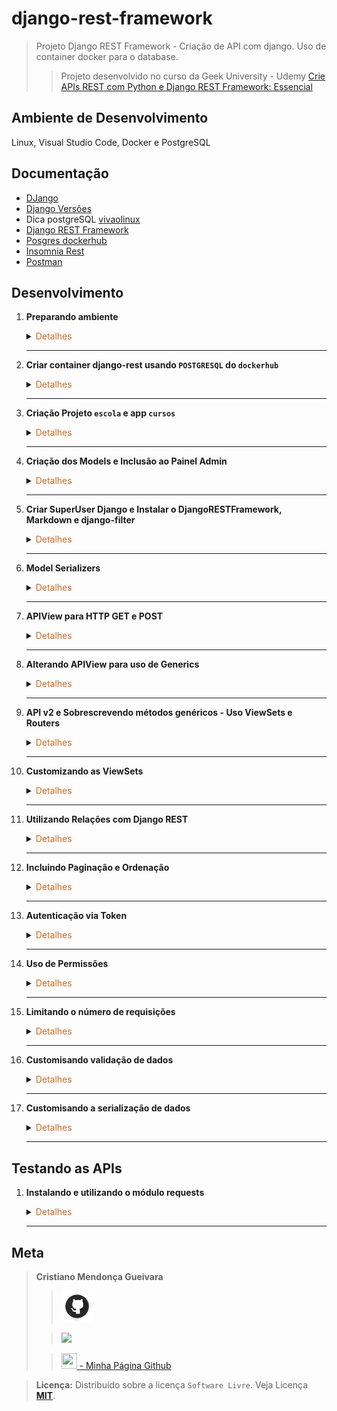 # django-rest-framework
>Projeto Django REST Framework - Criação de API com django.
>Uso de container docker para o database.
> 
>>Projeto desenvolvido no curso da Geek University - Udemy [Crie APIs REST com Python e Django REST Framework: Essencial](https://www.udemy.com/course/criando-apis-rest-com-django-rest-framework-essencial/)

## Ambiente de Desenvolvimento
Linux, Visual Studio Code, Docker e PostgreSQL

## Documentação
- [DJango](https://www.djangoproject.com/)
- [Django Versões](https://www.djangoproject.com/download/)
- Dica postgreSQL [vivaolinux](https://www.vivaolinux.com.br/artigo/psql-Conheca-o-basico)
- [Django REST Framework](https://www.django-rest-framework.org/)
- [Posgres dockerhub](https://hub.docker.com/_/postgres)
- [Insomnia Rest](https://insomnia.rest/download)
- [Postman](https://www.postman.com/downloads/)
## Desenvolvimento

1. <span style="color:383E42"><b>Preparando ambiente</b></span>
    <details><summary><span style="color:Chocolate">Detalhes</span></summary>
    <p>

    - Criar repositório no github com `gitignore` e `README.md`
    - Editar `README` e colocar estrutura básica
    - Criar diretório `readmeImages` e colocar imagens para uso no `README.md`
    - Editar `gitignore` e colocar configuração para `python, django, vscode/visualstudio code`
        >Use o site [gitignore.io](https://www.toptal.com/developers/gitignore/)

    - Criar e ativar ambiente virtual
        ```sh
        python3 -m venv venv
        source venv/bin/activate
        ```

    - Instalação do `Django LTS 3.2.23` e `psycopg2-binary` 
        ```bash
        sudo apt update
        pip install django==3.2.23
        pip install psycopg2-binary
        ```

    - Criando `.env` variáveis de ambiente
        Instalação `dotenv`
        ```bash
        pip install python-dotenv
        ```
        .env
        ```python
        'SENHA_POSTGRESQL'='senha_postgresql'
        'USUARIO_POSTGRESQL'='username'
        'SECRET_SETTINGS'='secret_django'
        'POSTGRESQL_DB_NAME'='databasename'
        'HOST'='Host'
        ```

    - Inclusão `dotenv` em settings.py
        ```python
        from dotenv import load_dotenv
        load_dotenv()
        ```

    </p>

    </details> 

    ---

2. <span style="color:383E42"><b>Criar container django-rest usando `POSTGRESQL` do `dockerhub`</b></span>
    <details><summary><span style="color:Chocolate">Detalhes</span></summary>
    <p>

    - [Documentação dockerhub](https://hub.docker.com/_/postgres)
        - Baixar imagem POSTGRESQL
            ```bash
            docker pull postgres
            ```

        - Cria container 
        Nomeando `--name django-rest` 
        Adiciono informação da porta `-p 5432:5432`
        Informo a senha `POSTGRES_PASSWORD=suasenha`
            ```bash
            docker run -p 5432:5432 --name django-rest -e POSTGRES_PASSWORD=suasenha -d postgres
            ```

        - Iniciar container
            ```bash
            docker start django-rest
            ```
        - Verificar `id` container e `ip` do container
            ```bash
            sudo docker ps
            sudo docker container inspect idcontainer
            ```

        - Acessar container no modo interativo - Criação `database` - container em execução
            >Criação database e usuário
            ```bash
            sudo docker exec -it idcontainer bash
            ```
            - Acessando postgres `database` com usuário `postgres`
                ```bash
                psql -U postgres
                ```
            - Criar database
                ```bash
                create database "django-rest-db";
                ```
            -  Criar usuário no postgres
                ```bash
                create user cristiano superuser inherit createdb createrole password 'surasenha';
                ```

            - Saindo do postgres
                ```bash
                \q
                ```
            - Acessando database `django-rest-db`. Use o  `ip` do container
                >Comandos válidos
                ```bash
                psql -U postgres -d django-rest-db
                psql ipcontainer -U postgres -d django-rest-db

                psql -h ipcontainer -U postgres -d django-rest-db
                ```
            - Listando database
                ```bash
                \l
                ```
            - Sair do container
                ```bash
                exit
                ```
    
    </p>

    </details> 

    ---

3. <span style="color:383E42"><b>Criação Projeto `escola` e app `cursos` </b></span>
    <details><summary><span style="color:Chocolate">Detalhes</span></summary>
    <p>

    - Criação Projeto `escola` e app `cursos`
        ```bash
        django-admin startproject escola .
        django-admin startapp cursos
        ```
    
    - Inclusão do app `cursos`, timezone e configuração arquivos estáticos no arquivo settings.py
        App
        ```python
        INSTALLED_APPS = [
            #...
            'django.contrib.staticfiles',

            'cursos',
        ]
        ```

        Timezone
        ```python
        # Internationalization
        # https://docs.djangoproject.com/en/3.2/topics/i18n/

        LANGUAGE_CODE = 'pt-br'

        TIME_ZONE = 'America/Sao_Paulo'

        USE_I18N = True

        USE_L10N = True

        USE_TZ = True
        ```

        Arquivos estáticos
        ```python
        # Static files (CSS, JavaScript, Images)
        # https://docs.djangoproject.com/en/3.1/howto/static-files/

        STATIC_URL = '/static/'
        STATIC_ROOT = os.path.join(BASE_DIR, 'staticfiles')
        MEDIA_URL = 'media/'
        MEDIA_ROOT = os.path.join(BASE_DIR, 'media')
        ```

    </p>

    </details> 

    ---

4. <span style="color:383E42"><b>Criação dos Models e Inclusão ao Painel Admin</b></span>
    <details><summary><span style="color:Chocolate">Detalhes</span></summary>
    <p>

    - Models em `models.py`
        ```python
        from django.db import models

        # Create your models here.
        class Base(models.Model):
            criacao = models.DateTimeField(auto_now_add=True)
            atualizacao = models.DateTimeField(auto_now=True)
            ativo = models.BooleanField(default=True)

            class Meta:
                abstract = True

        class Curso(Base):
            titulo = models.CharField(max_length=255)
            url = models.URLField(unique=True)

            class Meta:
                verbose_name = 'Curso'
                verbose_name_plural = 'Cursos'

            def __str__(self):
                return self.titulo
            
        class Avaliacao(Base):
            curso = models.ForeignKey(Curso, related_name='avaliacoes', on_delete=models.CASCADE)
            nome = models.CharField(max_length=255)
            email = models.EmailField()
            comentario = models.TextField(blank=True, default='')
            avaliacao = models.DecimalField(max_digits=2, decimal_places=1)

            class Meta:
                verbose_name = 'Avaliação'
                verbose_name_plural = 'Avaliações'
                unique_together = ['email', 'curso'] # Somente 1 avaliação com mesmo curso e email

            def __str__(self):
                return f'{self.nome} avaliou o curso {self.curso} com nota {self.avaliacao}'
        ```

    - Models em `admin.py`
        ```python
        from django.contrib import admin

        from .models import Curso, Avaliacao


        @admin.register(Curso)
        class CursoAdmin(admin.ModelAdmin):
            list_display = ('titulo', 'url', 'criacao', 'atualizacao', 'ativo')

        @admin.register(Avaliacao)
        class AvaliacaoAdmin(admin.ModelAdmin):
            list_display = ('curso', 'nome', 'email', 'avaliacao', 'criacao', 'atualizacao', 'ativo')
        ```
    
    - Executar migração para criação das tabelas no banco de dados
        Gera os arquivos para migração/criação das tabelas
        ```bash
        python3 manage.py makemigrations
        ```

        Executar migração
        ```bash
        python3 manage.py migrate
        ```

    </p>

    </details> 

    ---

5. <span style="color:383E42"><b>Criar SuperUser Django e Instalar o DjangoRESTFramework, Markdown e django-filter</b></span>
    <details><summary><span style="color:Chocolate">Detalhes</span></summary>
    <p>

    ```bash
    python3 manage.py createsuperuser
    ```

    - Testar
        ```bash
        python3 manage.py runserver
        ```

    - Cadastrar alguns cursos via painel admin
        `http://127.0.0.1:8000/admin/`
        Curoso:
        `Criação de APIs REST com Django REST Framework`
        `Programação para web com Django Framework`
        `Programação com JavaScript`
    
    - Criar avalições

    - Instalação djangorestframework
        ```bash
        pip install djangorestframework markdown django-filter
        ```

    - Criação arquivo requirements
    Contém informaçẽos sobre todas as bibliotecas utilizadas no projeto. Para atualizar o arquivo, basta executar o comando novamente após instalar outras bibliotecas.
        ```sh
        pip freeze > requirements.txt
        ```

    - Incluir rest_framework e django_filters ao settings.py
        ```python
        INSTALLED_APPS = [
            #...

            'django_filters',
            'rest_framework',

            'cursos',
        ]

        #...
        #...
        # DRF
        REST_FRAMEWORK = {
            'DEFAULT_AUTHENTICATION_CLASSES': (
                'rest_framework.authentication.SessionAuthentication',
            ),
            'DEFAULT_PERMISSION_CLASSES': (
                'rest_framework.permissions.IsAuthenticatedOrReadOnly',
            )
        }
        ```

    - Incluir url padrão do `djangorestframework` em `urls.py` do projeto escola e testar
        ```python
        #...
        urlpatterns = [
            path('admin/', admin.site.urls),
            path('auth/', include('rest_framework.urls')),
        ]    
        ```
        Testar
        ```bash
        python3 manage.py runserver
        ```
        Login:
        `http://127.0.0.1:8000/auth/login`

        Logout:
        `http://127.0.0.1:8000/auth/logout`



    </p>

    </details> 

    ---

6. <span style="color:383E42"><b>Model Serializers</b></span>
    <details><summary><span style="color:Chocolate">Detalhes</span></summary>
    <p>

    - Code
        ```python
        """
            O serializer pega os objetos python e transforma em json
            Também transforma json em objetos python
        """
        from rest_framework import serializers
        from django.db.models import Avg

        from .models import Curso, Avaliacao


        # Nome padronizado: Nome do Objeto + Serializer
        class AvaliacaoSerializer(serializers.ModelSerializer):  # Herda ModelSerializer

            class Meta:
                # Indica que o email não será apresentado ao consultar avaliações
                # Somente escrita/gravação
                extra_kwargs = {
                    'email': {'write_only': True}
                }
                model = Avaliacao  # Modelo que será serializado
                # Campos do modelo que serão apresentados
                fields = (
                    'id',
                    'curso',
                    'nome',
                    'email',
                    'comentario',
                    'avaliacao',
                    'criacao',
                    'ativo'
                )


        class CursoSerializer(serializers.ModelSerializer):
            # Nested Relationship - Somente viável em caso de poucos dados a trafegar
            # avaliacoes = AvaliacaoSerializer(many=True, read_only=True)

            # HyperLinked Related Field - a view_name = avaliacao-detail deve ser escrita assim, pois é o padrão
            # Pois a rota foi criada automaticamente
            # Retorna um link para cada avaliação referente ao curso
            # avaliacoes = serializers.HyperlinkedRelatedField(many=True, read_only=True, view_name='avaliacao-detail')

            # Primary Key Related Field - Retorna todos ids da
            avaliacoes = serializers.PrimaryKeyRelatedField(many=True, read_only=True)

            media_avaliacoes = serializers.SerializerMethodField()

            class Meta:
                model = Curso
                fields = (
                    'id',
                    'titulo',
                    'url',
                    'criacao',
                    'ativo',
                    'avaliacoes',
                    'media_avaliacoes'
                )

        ```



    </p>

    </details> 

    ---

7. <span style="color:383E42"><b>APIView para HTTP GET e POST</b></span>
    <details><summary><span style="color:Chocolate">Detalhes</span></summary>
    <p>

    - HTTP GET e POST
        ```python
        from rest_framework.views import APIView
        from rest_framework.response import Response
        from rest_framework import status

        from .models import Curso, Avaliacao
        from .serializers import CursoSerializer, AvaliacaoSerializer


        class CursoAPIView(APIView):
            """
            API de Cursos da Geek University
            """
            def get(self, request):
                cursos = Curso.objects.all()
                serilizer = CursoSerializer(cursos, many=True)
                return Response(serilizer.data)

            def post(self, request):
                serializer = CursoSerializer(data=request.data)
                serializer.is_valid(raise_exception=True)
                serializer.save()
                return Response(serializer.data, status=status.HTTP_201_CREATED)


        class AvaliacaoAPIView(APIView):
            """
            API de Avaliações da Geek
            """
            def get(self, request):
                avaliacoes = Avaliacao.objects.all()
                serializer = AvaliacaoSerializer(avaliacoes, many=True)
                return Response(serializer.data)

            def post(self, request):
                serializer = AvaliacaoSerializer(data=request.data)
                serializer.is_valid(raise_exception=True)
                serializer.save()
                return Response(serializer.data, status=status.HTTP_201_CREATED)
      
        ```

    - Criação de arquivo de rotas `urls.py` no app cursos
        ```python
        from django.urls import path

        from .views import CursoAPIView, AvaliacaoAPIView


        urlpatterns = [
            path('cursos/', CursoAPIView.as_view(), name='cursos'),
            path('avaliacoes/', AvaliacaoAPIView.as_view(), name='avaliacoes'),
        ]
        ```

    - Incluir url em `urls.py` do projeto escola que aponta para o urls.py do app `cursos`
        ```python
        #...
        urlpatterns = [
            path('api/v1/', include('cursos.urls')),
        #...
        ]
        ```

    - Testar
        `http://127.0.0.1:8000/api/v1/cursos/`
        `http://127.0.0.1:8000/api/v1/avaliacoes/`


    </p>

    </details> 

    ---

8. <span style="color:383E42"><b>Alterando APIView para uso de Generics</b></span>
    <details><summary><span style="color:Chocolate">Detalhes</span></summary>
    <p>

    [Generics](https://www.django-rest-framework.org/api-guide/generic-views/)

    - APIViews
        ```python
        from rest_framework import generics

        from .models import Curso, Avaliacao
        from .serializers import CursoSerializer, AvaliacaoSerializer

        class CursosAPIView(generics.ListCreateAPIView):
            queryset = Curso.objects.all()
            serializer_class = CursoSerializer

        # Busca curso, edita e deleta
        class CursoAPIView(generics.RetrieveUpdateDestroyAPIView):
            queryset = Curso.objects.all()
            serializer_class = CursoSerializer


        class AvaliacoesAPIView(generics.ListCreateAPIView):
            queryset = Avaliacao.objects.all()
            serializer_class = AvaliacaoSerializer

        # Busca avaliacoes, edita e deleta
        class AvaliacaoAPIView(generics.RetrieveUpdateDestroyAPIView):
            queryset = Avaliacao.objects.all()
            serializer_class = AvaliacaoSerializer
        ```

    - Incluir urls para retorno por id em `cursos/urls.py`
        ```python
        from django.urls import path

        from .views import CursoAPIView, CursosAPIView, AvaliacaoAPIView, AvaliacoesAPIView


        urlpatterns = [
            path('cursos/', CursosAPIView.as_view(), name='cursos'),
            path('avaliacoes/', AvaliacoesAPIView.as_view(), name='avaliacoes'),
            path('cursos/<int:pk>', CursoAPIView.as_view(), name='curso'),
            path('avaliacoes/<int:pk>', AvaliacaoAPIView.as_view(), name='avaliacao')
        ]
        ```

    - Testar
        `http://127.0.0.1:8000/api/v1/cursos/1`

    </p>

    </details> 

    ---

9. <span style="color:383E42"><b>API v2 e Sobrescrevendo métodos genéricos - Uso ViewSets e Routers</b></span>
    <details><summary><span style="color:Chocolate">Detalhes</span></summary>
    <p>

    - Editar e incluir rotas em `cursos/urls.py`
        ```python
        from django.urls import path

        from rest_framework.routers import SimpleRouter

        from .views import (
            CursoAPIView,
            CursosAPIView,
            AvaliacaoAPIView,
            AvaliacoesAPIView,
            CursoViewSet,
            AvaliacaoViewSet
            )


        router = SimpleRouter()
        router.register('cursos', CursoViewSet)
        router.register('avaliacoes', AvaliacaoViewSet)


        urlpatterns = [
            path('cursos/', CursosAPIView.as_view(), name='cursos'),
            path('cursos/<int:pk>/', CursoAPIView.as_view(), name='curso'),
            path('cursos/<int:curso_pk>/avaliacoes/', AvaliacoesAPIView.as_view(), name='curso_avaliacoes'),
            path('cursos/<int:curso_pk>/avaliacoes/<int:avaliacao_pk>/', AvaliacaoAPIView.as_view(), name='curso_avaliacao'),

            path('avaliacoes/', AvaliacoesAPIView.as_view(), name='avaliacoes'),
            path('avaliacoes/<int:avaliacao_pk>/', AvaliacaoAPIView.as_view(), name='avaliacao'),
        ]
        ```

    - Incluir as novas rotas em `escola/urls.py`
        ```python
        from django.contrib import admin
        from django.urls import path, include

        from cursos.urls import router

        urlpatterns = [
            path('api/v1/', include('cursos.urls')),
            path('api/v2/', include(router.urls)),
            path('admin/', admin.site.urls),
            path('api-auth/', include('rest_framework.urls')),
        ]
        ```

    - Inclusão/sobrescrita dos métodos genéricos em `cursos/views.py`
        ```python
        from rest_framework import generics
        from rest_framework.generics import get_object_or_404

        from rest_framework import viewsets
        from rest_framework.decorators import action
        from rest_framework.response import Response
        from rest_framework import mixins

        from .models import Curso, Avaliacao
        from .serializers import CursoSerializer, AvaliacaoSerializer

        """
        API V1
        """
        class CursosAPIView(generics.ListCreateAPIView):
            queryset = Curso.objects.all()
            serializer_class = CursoSerializer

        # Busca curso, edita e deleta
        class CursoAPIView(generics.RetrieveUpdateDestroyAPIView):
            queryset = Curso.objects.all()
            serializer_class = CursoSerializer

        class AvaliacoesAPIView(generics.ListCreateAPIView):
            queryset = Avaliacao.objects.all()
            serializer_class = AvaliacaoSerializer

            def get_queryset(self):
                if self.kwargs.get('curso_pk'):
                    return self.queryset.filter(curso_id=self.kwargs.get('curso_pk'))
                return self.queryset.all()

        # Busca avaliacoes, edita e deleta
        class AvaliacaoAPIView(generics.RetrieveUpdateDestroyAPIView):
            queryset = Avaliacao.objects.all()
            serializer_class = AvaliacaoSerializer

            def get_object(self):
                if self.kwargs.get('curso_pk'):
                    return get_object_or_404(self.get_queryset(),
                                            curso_id=self.kwargs.get('curso_pk'),
                                            pk=self.kwargs.get('avaliacao_pk'))
                return get_object_or_404(self.get_queryset(), pk=self.kwargs.get('avaliacao_pk'))


        """
        API V2
        """


        class CursoViewSet(viewsets.ModelViewSet):
            queryset = Curso.objects.all()
            serializer_class = CursoSerializer

            @action(detail=True, methods=['get'])
            def avaliacoes(self, request, pk=None):
                curso = self.get_object()
                serializer = AvaliacaoSerializer(curso.avaliacoes.all(), many=True)
                return Response(serializer.data)

        class AvaliacaoViewSet(viewsets.ModelViewSet):
            queryset = Avaliacao.objects.all()
            serializer_class = AvaliacaoSerializer
        
        ```

    - Testar
        `http://127.0.0.1:8000/api/v1/avaliacoes/2/`

    </p>

    </details> 

    ---


10. <span style="color:383E42"><b>Customizando as ViewSets</b></span>
    <details><summary><span style="color:Chocolate">Detalhes</span></summary>
    <p>

    Caso não queira alguma das ações disponíveis, basta comentar/remover
    - `cursos/views.py`
        ```python
        #...
        class AvaliacaoViewSet(
            mixins.ListModelMixin,
            mixins.CreateModelMixin,
            mixins.RetrieveModelMixin,
            mixins.UpdateModelMixin,
            mixins.DestroyModelMixin,
            viewsets.GenericViewSet
        ):
            queryset = Avaliacao.objects.all()
            serializer_class = AvaliacaoSerializer
        ```



    </p>

    </details> 

    ---

11. <span style="color:383E42"><b>Utilizando Relações com Django REST</b></span>
    <details><summary><span style="color:Chocolate">Detalhes</span></summary>
    <p>

    - `cursos/serializers.py`
        ```python
        class CursoSerializer(serializers.ModelSerializer):
        # Nested Relationship - Somente viável em caso de poucos dados a trafegar
        # avaliacoes = AvaliacaoSerializer(many=True, read_only=True)

        # HyperLinked Related Field - a view_name = avaliacao-detail deve ser escrita assim, pois é o padrão
        # Pois a rota foi criada automaticamente
        # Retorna um link para cada avaliação referente ao curso
        # avaliacoes = serializers.HyperlinkedRelatedField(many=True, read_only=True, view_name='avaliacao-detail')

        # Primary Key Related Field - Retorna todos ids das avaliacoes
        avaliacoes = serializers.PrimaryKeyRelatedField(many=True, read_only=True)

        media_avaliacoes = serializers.SerializerMethodField()

        class Meta:
            model = Curso
            fields = (
                'id',
                'titulo',
                'url',
                'criacao',
                'ativo',
                'avaliacoes',
                'media_avaliacoes'
            )
        ```

    </p>

    </details> 

    ---

12. <span style="color:383E42"><b>Incluindo Paginação e Ordenação</b></span>
    <details><summary><span style="color:Chocolate">Detalhes</span></summary>
    <p>

    - Em `escola/settings.py`
        ```python
        #...
        # DRF
        REST_FRAMEWORK = {
            'DEFAULT_AUTHENTICATION_CLASSES': (
                'rest_framework.authentication.SessionAuthentication',
            ),
            'DEFAULT_PERMISSION_CLASSES': (
                'rest_framework.permissions.IsAuthenticatedOrReadOnly',
            ),
            'DEFAULT_PAGINATION_CLASS': 'rest_framework.pagination.PageNumberPagination',
            'PAGE_SIZE': 2 # Define quantidade de elementos por página
        }
        #...
        ```

    - Incluir ordenação aos modelos
        ```python
        from django.db import models

        # Create your models here.
        class Base(models.Model):
            criacao = models.DateTimeField(auto_now_add=True)
            atualizacao = models.DateTimeField(auto_now=True)
            ativo = models.BooleanField(default=True)

            class Meta:
                abstract = True

        class Curso(Base):
            titulo = models.CharField(max_length=255)
            url = models.URLField(unique=True)

            class Meta:
                verbose_name = 'Curso'
                verbose_name_plural = 'Cursos'
                ordering = ['id']  # Ordenação por id

            def __str__(self):
                return self.titulo
            
        class Avaliacao(Base):
            curso = models.ForeignKey(Curso, related_name='avaliacoes', on_delete=models.CASCADE)
            nome = models.CharField(max_length=255)
            email = models.EmailField()
            comentario = models.TextField(blank=True, default='')
            avaliacao = models.DecimalField(max_digits=2, decimal_places=1)

            class Meta:
                verbose_name = 'Avaliação'
                verbose_name_plural = 'Avaliações'
                unique_together = ['email', 'curso'] # Somente 1 avaliação com mesmo curso e email
                ordering = ['id']  # Ordena o modelo pelo id, caso queira ordem inversa (decrescente)
                # ordering = ['-id']  # Ordena o modelo pelo id, ordem inversa (decrescente)

            def __str__(self):
                return f'{self.nome} avaliou o curso {self.curso} com nota {self.avaliacao}'
        ```
    
    - Paginação em método criado ou sobrescrito em `cursos/views.py`
        ```python
        #...
        class CursoViewSet(viewsets.ModelViewSet):
        queryset = Curso.objects.all()
        serializer_class = CursoSerializer

        @action(detail=True, methods=['get'])
        def avaliacoes(self, request, pk=None):
            self.pagination_class.page_size = 1
            avaliacoes = Avaliacao.objects.filter(curso_id=pk)
            page = self.paginate_queryset(avaliacoes)

            if page is not None:
                serializer = AvaliacaoSerializer(page, many=True)
                return self.get_paginated_response(serializer.data)
        
            serializer = AvaliacaoSerializer(avaliacoes, many=True)
            return Response(serializer.data)
        #...
        ```

    </p>

    </details> 

    ---


13. <span style="color:383E42"><b>Autenticação via Token</b></span>
    <details><summary><span style="color:Chocolate">Detalhes</span></summary>
    <p>

    - Inclusão do app authentication em `escola/settings.py`
        ```python
        INSTALLED_APPS = [
            'django.contrib.admin',
            'django.contrib.auth',
            'django.contrib.contenttypes',
            'django.contrib.sessions',
            'django.contrib.messages',
            'django.contrib.staticfiles',

            'django_filters',
            'rest_framework',
            'rest_framework.authtoken',

            'cursos',
        ]

        #...

        # DRF
        REST_FRAMEWORK = {
            'DEFAULT_AUTHENTICATION_CLASSES': (
                #'rest_framework.authentication.SessionAuthentication',
                'rest_framework.authentication.TokenAuthentication',
            ),
            'DEFAULT_PERMISSION_CLASSES': (
                'rest_framework.permissions.IsAuthenticatedOrReadOnly',
            ),
            'DEFAULT_PAGINATION_CLASS': 'rest_framework.pagination.PageNumberPagination',
            'PAGE_SIZE': 2 # Define quantidade de elementos por página
        }
        #...
        ```
    
    - Executar migração
        ```bash
        python3 manage.py migrate
        ```

    - Exemplo pegar token utilizando o shell/code
        ```bash
        python3 manage.py shell
        from rest_framework.authtoken.models import Token
        from django.contrib.auth.models import User
        cristiano = User.objects.get(id=1)
        cristiano
        cristiano.email
        cristiano.username
        token = Token.objects.create(user=cristiano)
        token.key
        ```

    - Testar com postman ou insomnia
        Inserir um curso
        `http://127.0.0.1:8000/api/v2/cursos/`
        Metodo POST
        Text JSON
        Headers:
            Content-Type application/json
            Authorization Token e8d3fff8b039a285c07d2eee2bb49851ff454678



    </p>

    </details> 

    ---

14. <span style="color:383E42"><b>Uso de Permissões</b></span>
    <details><summary><span style="color:Chocolate">Detalhes</span></summary>
    <p>

    - Info
        ```python
        from rest_framework import permissions

        print(dir(permissions))
        ```

    - Permissões no nível da view - `cursos/views.py`
        As permissões em nível da view tem prioridade sobre as permissões globais(em settings.py)
        ```python
        #...
        from rest_framework import permissions

        from .models import Curso, Avaliacao
        from .serializers import CursoSerializer, AvaliacaoSerializer
        from .permissions import EhSuperUser
        #...

        class CursoViewSet(viewsets.ModelViewSet):
            # Ao configurar permissions na view, o django percorre as classes em 
            # permission_classes até que encontre uma que resolva a permissão. Deve se atentar
            # para ordem em que é colocada as classes.
            permission_classes = (
                EhSuperUser,
                permissions.DjangoModelPermissions,
                )
            #...
        ```

    - Testar via postman ou insomnia
        ```
        Criar um novo usuário django via painel admin
        Adicionar um modelo as permissões do usuário - Em `Permissões do usuário: cursos | Curso | Can add Curso`
        Adicionar um token para este usuário

        Verificar permissões com postman ou insomnia
        ```

    - Criar classe com configuração de permissões
        ```python
        from rest_framework import permissions

        class EhSuperUser(permissions.BasePermission):

            def has_permission(self, request, view):
                if request.method == 'DELETE':
                    if request.user.is_superuser:
                        return True
                    return False
                return True
        ```


    </p>

    </details> 

    ---

15. <span style="color:383E42"><b>Limitando o número de requisições</b></span>
    <details><summary><span style="color:Chocolate">Detalhes</span></summary>
    <p>

    - Colocar as configurações do Throttling em `escola/settings.py`
        ```python
        #...
        'DEFAULT_THROTTLE_CLASSES': (
        'rest_framework.throttling.AnonRateThrottle',
        'rest_framework.throttling.UserRateThrottle',
        ),
        'DEFAULT_THROTTLE_RATES': {
            'anon': '5/minute',  # second, day, month, year
            'user': '10/minute'
        }
        #...
        ```

    - Testar 
        Opção anônima - Executar mais de 5 consultas via navegador ou postman/insomnia em menos de u 1 minuto.
        Na sexta requisição exibirá uma mensagem de aviso.



    </p>

    </details> 

    ---

16. <span style="color:383E42"><b>Customisando validação de dados</b></span>
    <details><summary><span style="color:Chocolate">Detalhes</span></summary>
    <p>

    - Validando campo `avaliacao` em `cursos/serializers.py`
        ```python
        #...
        class AvaliacaoSerializer(serializers.ModelSerializer):  # Herda ModelSerializer

            #...
            def validate_avaliacao(self,valor):
                if valor in range(1, 6):
                    return valor
                raise serializers.ValidationError('Aavaliação precisa ser um inteiro entre 1 e 5')
        ```


    </p>

    </details> 

    ---

17. <span style="color:383E42"><b>Customisando a serialização de dados</b></span>
    <details><summary><span style="color:Chocolate">Detalhes</span></summary>
    <p>

    - Em `cursos/serializers.py` [Link](https://www.udemy.com/course/criando-apis-rest-com-django-rest-framework-essencial/learn/lecture/17827846#overview)
        ```python
        #...
        from django.db.models import Avg # Classe python que retorna média
        #...
        # Função para o campo "media_avaliacoes" - nome deve ser "get_nomeCampo" 
        def get_media_avaliacoes(self, obj):
            media = obj.avaliacoes.aggregate(Avg('avaliacao')).get('avaliacao__avg')

            if media is None:
                return 0
            return round(media * 2) / 2

        ```

    </p>

    </details> 

    ---

## Testando as APIs

1. <span style="color:383E42"><b>Instalando e utilizando o módulo requests</b></span>
    <details><summary><span style="color:Chocolate">Detalhes</span></summary>
    <p>

    - Instalando requests e atualização requirements.txt
        ```bash
        pip install requests
        pip freeze > requirements.txt
        ```

    - Criar arquivo `teste_requests.py` na raiz
        ```python
        import requests

        # GET Avaliacoes

        avaliacoes = requests.get('http://localhost:8000/api/v2/avaliacoes/')

        # Acessando o código de status HTTTP
        # print(avaliacoes.status_code)

        # Acessando os dados da resposta
        # print(avaliacoes.json())
        # print(type(avaliacoes.json()))

        # Acessando a quantidade de registros
        # print(avaliacoes.json()['count'])

        # Acessando a próxima página de resultados
        # print(avaliacoes.json()['next'])

        # Acessando os resultados desta página
        # print(avaliacoes.json()['results'])
        # print(type(avaliacoes.json()['results']))

        # Aceessando o primeiro elemento da lista de resultados
        # print(avaliacoes.json()['results'][0])

        # Aceessando o último elemento da lista de resultados
        # print(avaliacoes.json()['results'][-1])

        # Acessando somente o nome da pessoa que fez a última avaliação
        # print(avaliacoes.json()['results'][-1]['nome'])

        # GET Avaliacao
        # avaliacao = requests.get('http://localhost:8000/api/v2/avaliacoes/1/')
        # print(avaliacao.json())

        # GET Cursos
        headers = {'Authorization': 'Token e8d3fff8b039a285c07d2eee2bb49851ff454678'}

        cursos = requests.get(url='http://localhost:8000/api/v2/cursos/', headers=headers)

        print(cursos.status_code)
        print(cursos.json())
        ```

    </p>

    </details> 

    ---



## Meta
><span style="color:383E42"><b>Cristiano Mendonça Gueivara</b> </span>
>
>>[<img src="readmeImages/githubIcon.png">](https://github.com/sspectro "Meu perfil no github")
>
>><a href="https://linkedin.com/in/cristiano-m-gueivara/"><img src="https://img.shields.io/badge/-LinkedIn-%230077B5?style=for-the-badge&logo=linkedin&logoColor=white"></a> 
>
>>[<img src="https://sspectro.github.io/images/cristiano.jpg" height="25" width="25"> - Minha Página Github](https://sspectro.github.io/#home "Minha Página no github")<br>



><span style="color:383E42"><b>Licença:</b> </span> Distribuído sobre a licença `Software Livre`. Veja Licença **[MIT](https://opensource.org/license/mit/)**.